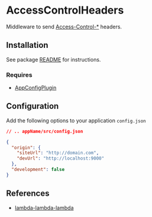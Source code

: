 # AccessControlHeaders

Middleware to send [Access-Control-*](https://developer.mozilla.org/en-US/docs/Web/HTTP/Headers/Access-Control-Allow-Headers) headers.

## Installation

See package [README](https://github.com/lambda-lambda-lambda/middleware#manual-installation) for instructions.

### Requires

- [AppConfigPlugin](https://github.com/lambda-lambda-lambda/middleware/tree/master/plugins/AppConfigPlugin)

## Configuration

Add the following options to your application `config.json`

```json
// .. appName/src/config.json

{
  "origin": {
    "siteUrl": "http://domain.com",
    "devUrl": "http://localhost:9000"
  },
  "development": false
}
```

## References

- [lambda-lambda-lambda](https://github.com/lambda-lambda-lambda)
